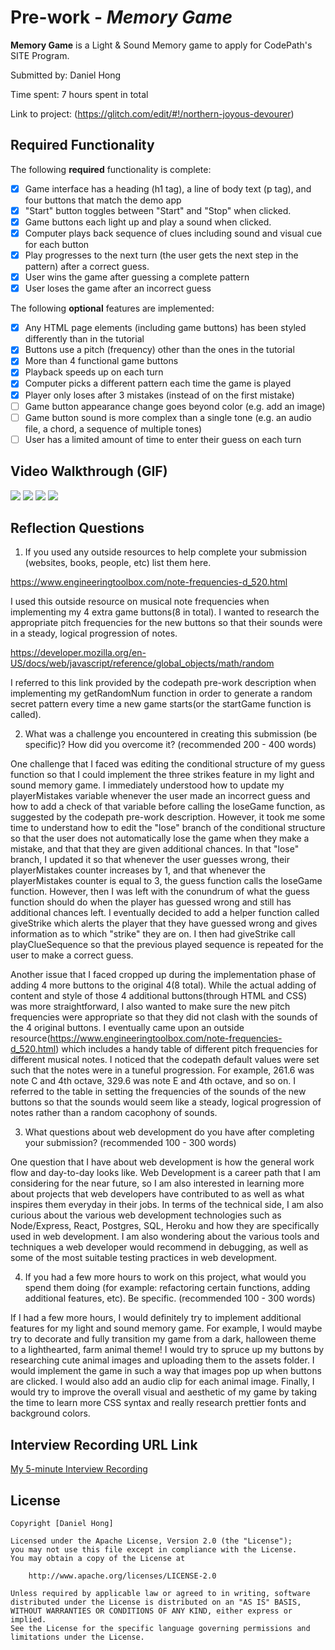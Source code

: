 # Pre-work - *Memory Game*

**Memory Game** is a Light & Sound Memory game to apply for CodePath's SITE Program. 

Submitted by: Daniel Hong

Time spent: 7 hours spent in total

Link to project: (https://glitch.com/edit/#!/northern-joyous-devourer)

## Required Functionality

The following **required** functionality is complete:

* [x] Game interface has a heading (h1 tag), a line of body text (p tag), and four buttons that match the demo app
* [x] "Start" button toggles between "Start" and "Stop" when clicked. 
* [x] Game buttons each light up and play a sound when clicked. 
* [x] Computer plays back sequence of clues including sound and visual cue for each button
* [x] Play progresses to the next turn (the user gets the next step in the pattern) after a correct guess. 
* [x] User wins the game after guessing a complete pattern
* [x] User loses the game after an incorrect guess

The following **optional** features are implemented:

* [x] Any HTML page elements (including game buttons) has been styled differently than in the tutorial
* [x] Buttons use a pitch (frequency) other than the ones in the tutorial
* [x] More than 4 functional game buttons
* [x] Playback speeds up on each turn
* [x] Computer picks a different pattern each time the game is played
* [x] Player only loses after 3 mistakes (instead of on the first mistake)
* [ ] Game button appearance change goes beyond color (e.g. add an image)
* [ ] Game button sound is more complex than a single tone (e.g. an audio file, a chord, a sequence of multiple tones)
* [ ] User has a limited amount of time to enter their guess on each turn

## Video Walkthrough (GIF)


![](http://g.recordit.co/hO002alBe8.gif)
![](http://g.recordit.co/3QwLh5UrQz.gif)
![](http://g.recordit.co/AdWvCaIHpO.gif)
![](http://g.recordit.co/pWxXIuIJCX.gif)

## Reflection Questions
1. If you used any outside resources to help complete your submission (websites, books, people, etc) list them here. 

https://www.engineeringtoolbox.com/note-frequencies-d_520.html

I used this outside resource on musical note frequencies when implementing my 4 extra game buttons(8 in total). I wanted to research the appropriate pitch frequencies for the new buttons so that their sounds were in a steady, logical progression of notes. 

https://developer.mozilla.org/en-US/docs/web/javascript/reference/global_objects/math/random

I referred to this link provided by the codepath pre-work description when implementing my getRandomNum function in order to generate a random secret pattern every time a new game starts(or the startGame function is called). 

2. What was a challenge you encountered in creating this submission (be specific)? How did you overcome it? (recommended 200 - 400 words) 

One challenge that I faced was editing the conditional structure of my guess function so that I could implement the three strikes feature in my light and sound memory game. I immediately understood how to update my playerMistakes variable whenever the user made an incorrect guess and how to add a check of that variable before calling the loseGame function, as suggested by the codepath pre-work description. However, it took me some time to understand how to edit the "lose" branch of the conditional structure so that the user does not automatically lose the game when they make a mistake, and that that they are given additional chances. In that "lose" branch, I updated it so that whenever the user guesses wrong, their playerMistakes counter increases by 1, and that whenever the playerMistakes counter is equal to 3, the guess function calls the loseGame function. However, then I was left with the conundrum of what the guess function should do when the player has guessed wrong and still has additional chances left. I eventually decided to add a helper function called giveStrike which alerts the player that they have guessed wrong and gives information as to which "strike" they are on. I then had giveStrike call playClueSequence so that the previous played sequence is repeated for the user to make a correct guess. 

Another issue that I faced cropped up during the implementation phase of adding 4 more buttons to the original 4(8 total). While the actual adding of content and style of those 4 additional buttons(through HTML and CSS) was more straightforward, I also wanted to make sure the new pitch frequencies were appropriate so that they did not clash with the sounds of the 4 original buttons. I eventually came upon an outside resource(https://www.engineeringtoolbox.com/note-frequencies-d_520.html) which includes a handy table of different pitch frequencies for different musical notes. I noticed that the codepath default values were set such that the notes were in a tuneful progression. For example, 261.6 was note C and 4th octave, 329.6 was note E and 4th octave, and so on. I referred to the table in setting the frequencies of the sounds of the new buttons so that the sounds would seem like a steady, logical progression of notes rather than a random cacophony of sounds. 

3. What questions about web development do you have after completing your submission? (recommended 100 - 300 words) 

One question that I have about web development is how the general work flow and day-to-day looks like. Web Development is a career path that I am considering for the near future, so I am also interested in learning more about projects that web developers have contributed to as well as what inspires them everyday in their jobs. In terms of the technical side, I am also curious about the various web development technologies such as Node/Express, React, Postgres, SQL, Heroku and how they are specifically used in web development.  I am also wondering about the various tools and techniques a web developer would recommend in debugging, as well as some of the most suitable testing practices in web development. 

4. If you had a few more hours to work on this project, what would you spend them doing (for example: refactoring certain functions, adding additional features, etc). Be specific. (recommended 100 - 300 words) 

If I had a few more hours, I would definitely try to implement additional features for my light and sound memory game. For example, I would maybe try to decorate and fully transition my game from a dark, halloween theme to a lighthearted, farm animal theme! I would try to spruce up my buttons by researching cute animal images and uploading them to the assets folder. I would implement the game in such a way that images pop up when buttons are clicked. I would also add an audio clip for each animal image. Finally, I would try to improve the overall visual and aesthetic of my game by taking the time to learn more CSS syntax and really research prettier fonts and background colors. 


## Interview Recording URL Link

[My 5-minute Interview Recording](https://oregonstate.zoom.us/rec/play/xrZ4JAhZxKH2fXRM_YWErtpZJ6254lBM380hoLjKL2GitNKYGpeypLecFAx3OtFD70FpwpdtkaWo7WMk.7u9FNf3tn1fp-BiX)


## License

    Copyright [Daniel Hong]

    Licensed under the Apache License, Version 2.0 (the "License");
    you may not use this file except in compliance with the License.
    You may obtain a copy of the License at

        http://www.apache.org/licenses/LICENSE-2.0

    Unless required by applicable law or agreed to in writing, software
    distributed under the License is distributed on an "AS IS" BASIS,
    WITHOUT WARRANTIES OR CONDITIONS OF ANY KIND, either express or implied.
    See the License for the specific language governing permissions and
    limitations under the License.
